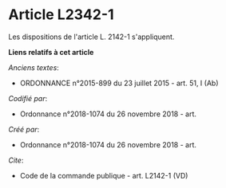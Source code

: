 # Article L2342-1

Les dispositions de l'article L. 2142-1 s'appliquent.

**Liens relatifs à cet article**

_Anciens textes_:

  - ORDONNANCE n°2015-899 du 23 juillet 2015 - art. 51, I (Ab)

_Codifié par_:

  - Ordonnance n°2018-1074 du 26 novembre 2018 - art.

_Créé par_:

  - Ordonnance n°2018-1074 du 26 novembre 2018 - art.

_Cite_:

  - Code de la commande publique - art. L2142-1 (VD)
